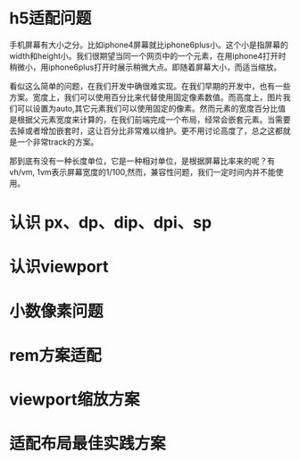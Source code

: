 # h5适配问题

手机屏幕有大小之分。比如iphone4屏幕就比iphone6plus小。这个小是指屏幕的width和height小。我们很期望当同一个网页中的一个元素，在用iphone4打开时稍微小，用iphone6plus打开时展示稍微大点。即随着屏幕大小，而适当缩放。

看似这么简单的问题，在我们开发中确很难实现。在我们早期的开发中，也有一些方案。宽度上，我们可以使用百分比来代替使用固定像素数值。而高度上，图片我们可以设置为auto,其它元素我们可以使用固定的像素。然而元素的宽度百分比值是根据父元素宽度来计算的，在我们前端完成一个布局，经常会嵌套元素。当需要去掉或者增加嵌套时，这让百分比非常难以维护。更不用讨论高度了，总之这都就是一个非常track的方案。

那到底有没有一种长度单位，它是一种相对单位，是根据屏幕比率来的呢？有
vh/vm, 1vm表示屏幕宽度的1/100,然而，兼容性问题，我们一定时间内并不能使用。


# 认识 px、dp、dip、dpi、sp
# 认识viewport
# 小数像素问题
# rem方案适配
# viewport缩放方案
# 适配布局最佳实践方案